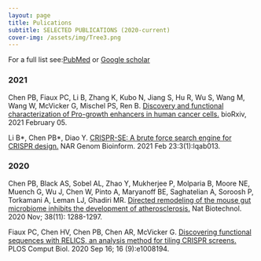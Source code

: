 ```yaml
---
layout: page
title: Pulications
subtitle: SELECTED PUBLICATIONS (2020-current)
cover-img: /assets/img/Tree3.png
---
```


For a full list see:[PubMed](https://pubmed.ncbi.nlm.nih.gov/?term=%22Chen+Poshen+B%22%5BAuthor%5D) or [Google scholar](https://scholar.google.com/citations?hl=en&tzom=420&user=SI56lVsAAAAJ)


### 2021

Chen PB, Fiaux PC, Li B, Zhang K, Kubo N, Jiang S, Hu R, Wu S, Wang M, Wang W, McVicker G, Mischel PS, Ren B. 
[Discovery and functional characterization of Pro-growth enhancers in human cancer cells.](https://www.biorxiv.org/content/10.1101/2021.02.04.429675v1)
bioRxiv, 2021 February 05.

Li B*, Chen PB*, Diao Y. 
[CRISPR-SE: A brute force search engine for CRISPR design.](https://academic.oup.com/nargab/article/3/1/lqab013/6148838) 
NAR Genom Bioinform. 2021 Feb 23:3(1):lqab013.

### 2020

Chen PB, Black AS, Sobel AL, Zhao Y, Mukherjee P, Molparia B, Moore NE, Muench G, Wu J, Chen W, Pinto A, Maryanoff BE, Saghatelian A, Soroosh P, Torkamani A, Leman LJ, Ghadiri MR. 
[Directed remodeling of the mouse gut microbiome inhibits the development of atherosclerosis.](https://www.nature.com/articles/s41587-020-0549-5) 
Nat Biotechnol. 2020 Nov; 38(11): 1288-1297.

Fiaux PC, Chen HV, Chen PB, Chen AR, McVicker G. 
[Discovering functional sequences with RELICS, an analysis method for tiling CRISPR screens.](https://journals.plos.org/ploscompbiol/article?id=10.1371/journal.pcbi.1008194) 
PLOS Comput Biol. 2020 Sep 16; 16 (9):e1008194.



